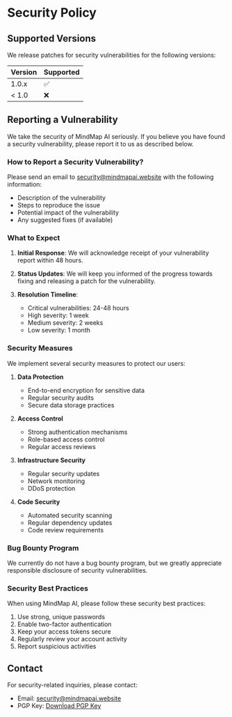 # Security Policy

## Supported Versions

We release patches for security vulnerabilities for the following versions:

| Version | Supported          |
| ------- | ------------------ |
| 1.0.x   | :white_check_mark: |
| < 1.0   | :x:                |

## Reporting a Vulnerability

We take the security of MindMap AI seriously. If you believe you have found a security vulnerability, please report it to us as described below.

### How to Report a Security Vulnerability?

Please send an email to security@mindmapai.website with the following information:

* Description of the vulnerability
* Steps to reproduce the issue
* Potential impact of the vulnerability
* Any suggested fixes (if available)

### What to Expect

1. **Initial Response**: We will acknowledge receipt of your vulnerability report within 48 hours.

2. **Status Updates**: We will keep you informed of the progress towards fixing and releasing a patch for the vulnerability.

3. **Resolution Timeline**: 
   * Critical vulnerabilities: 24-48 hours
   * High severity: 1 week
   * Medium severity: 2 weeks
   * Low severity: 1 month

### Security Measures

We implement several security measures to protect our users:

1. **Data Protection**
   * End-to-end encryption for sensitive data
   * Regular security audits
   * Secure data storage practices

2. **Access Control**
   * Strong authentication mechanisms
   * Role-based access control
   * Regular access reviews

3. **Infrastructure Security**
   * Regular security updates
   * Network monitoring
   * DDoS protection

4. **Code Security**
   * Automated security scanning
   * Regular dependency updates
   * Code review requirements

### Bug Bounty Program

We currently do not have a bug bounty program, but we greatly appreciate responsible disclosure of security vulnerabilities.

### Security Best Practices

When using MindMap AI, please follow these security best practices:

1. Use strong, unique passwords
2. Enable two-factor authentication
3. Keep your access tokens secure
4. Regularly review your account activity
5. Report suspicious activities

## Contact

For security-related inquiries, please contact:
* Email: security@mindmapai.website
* PGP Key: [Download PGP Key](https://mindmapai.website/security/pgp-key.asc) 